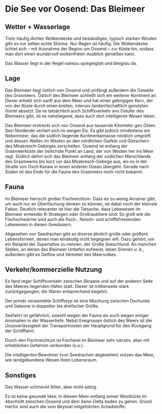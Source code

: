 # Die See vor Oosend: Das Bleimeer
## Wetter + Wasserlage
Trotz häufig dichter Wolkendecke und beständigen, typisch starken Winden gibt es nur selten echte Stürme. Nur Regen ist häufig. 
Die Wolkendecke lichtet sich – mit Ausnahme der Region um Oosend – zur Küste hin, sodass man dort einen wundervoll wolkenfreien Ausblick genießen kann.

Das Wasser liegt in der Regel nahezu spiegelglatt und bleigrau da.

## Lage
Das Bleimeer liegt östlich von Oosend und umfängt außerdem die Ostseite des Grasmeers. Östlich des Bleimeer schließt sich ein weiterer Kontinent an. 
Dieser erhebt sich sanft aus dem Meer und hat einen gebirgigen Kern, der von der Küste durch einen breiten, intensiv landwirtschaftlich genutzten Gürtel absetzt.
Da es tatsächlich auch Schiffsverkehr ans Ostufer des Bleimeers gibt, ist es naheliegend, dass auch dort intelligente Wesen leben.

Das Bleimeer erstreckt sich von Oosend aus tausende Kilometer gen Osten.
Sein Nordende verliert sich im ewigen Eis. 
Es gibt jedoch mindestens ein Nebenmeer, das die südlich liegende Kontinentalmasse nördlich umgreift und dessen Wellen im Westen an den nördlichen Gipfeln und Gletschern des Mirakresch-Gebirges zerschellen.
Oosend ist entlang der Grasmeerküste der östlichste Punkt an Land, der von Westen her ins Meer ragt.
Südlich dehnt sich das Bleimeer entlang der südlichen Marschlande des Grasmeeres bis kurz vor das Mirakresch-Gebirge aus, wo es in der Straße von Osch Kanaw in einen anderen Ozean übergeht.
Gerade nach Süden ist das Ende für die Faune des Grasmeers noch nicht bekannt.

## Fauna
Im Bleimeer herrscht großer Fischreichtum. 
Dass es zu wenig Anrainer gibt, um auch nur an Überfischung denken zu können, ist dabei noch der kleinste Faktor. 
Deutlich relevanter ist hier die Tatsache, dass Lebewesen im Bleimeer entweder R-Strategen oder Großraubtiere sind:
So groß wie die Fischschwärme sind auch die fisch-, fleisch- und schiffsfressenden Lebewesen in diesen Gewässern. 

Abgesehen von Seedrachen gibt es diverse ähnlich große oder größere Lebensformen, denen man eindeutig nicht begegnen will.
Dazu gehört, um ein Beispiel der Superlative zu nennen, der Große Seeschlund. 
An manchen Stellen, an denen das Bleimeer Untiefen aufweist, leben Sirenen u. ä., außerdem gibt es Delfine und Vertreter des Meervolkes.

## Verkehr/kommerzielle Nutzung
Es fand reger Schiffsverkehr zwischen Skraane und auf der anderen Seite des Meeres liegenden Häfen statt. 
Dieser ist mittlerweile stark zurückgegangen; die Waren entsprechend begehrt. 

Der primär verwendete Schiffstyp ist eine Mischung zwischen Dschunke und Galeone in doppelter bis dreifacher Größe.

Seefahrt ist gefährlich, sowohl wegen der Fauna als auch wegen einiger Anomalien in der Wassertiefe. 
Nebst Ereignissen östlich des Meers ist die Unzuverlässigkeit der Transportrouten der Hauptgrund für den Rückgang der Schifffahrt.

Durch den Fischreichtum ist Fischerei im Bleimeer sehr lukrativ, aber mit erheblichen Gefahren verbunden (s.o.).

Die intelligenten Bewohner (von Seedrachen abgesehen) nutzen das Meer, wie landgebundene Wesen ihren Lebensraum.

## Sonstiges
Das Wasser schmeckt bitter, aber nicht salzig.

Es ist keine gesunde Idee, in diesem Meer entlang seiner Westküste im Abschnitt zwischen Oosend und dem Aane-Delta baden zu gehen. 
Grund hierfür sind auch die vom Beyssel mitgeführten Schadstoffe.
